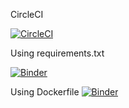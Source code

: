 CircleCI

[![CircleCI](https://circleci.com/gh/nina1603/VNI.svg?style=svg)](https://circleci.com/gh/nina1603/VNI)


Using requirements.txt 

[![Binder](https://mybinder.org/badge.svg)](https://mybinder.org/v2/gh/nina1603/VNI/master)


Using Dockerfile
[![Binder](https://mybinder.org/badge.svg)](https://mybinder.org/v2/gh/nina1603/VNI/master)

